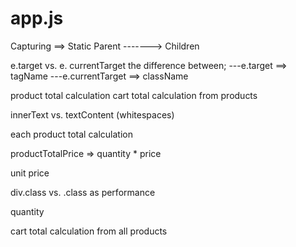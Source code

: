 # app.js
Capturing ==> Static Parent -------> Children

e.target vs. e. currentTarget the difference between;
---e.target  ==>  tagName
---e.currentTarget  ==>  className

 product total calculation
 cart total calculation from products

 innerText  vs. textContent (whitespaces)

each product total calculation

productTotalPrice => quantity * price

unit price

 div.class vs. .class as performance

 quantity

 cart total calculation from all products

 

